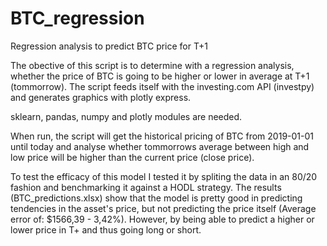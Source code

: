# BTC_regression
Regression analysis to predict BTC price for T+1

The obective of this script is to determine with a regression analysis, whether the price of BTC is going to be higher or lower in average at T+1 (tommorrow). The script feeds itself with the investing.com API (investpy) and generates graphics with plotly express.

sklearn, pandas, numpy and plotly modules are needed. 

When run, the script will get the historical pricing of BTC from 2019-01-01 until today and analyse whether tommorrows average between high and low price will be higher than the current price (close price). 

To test the efficacy of this model I tested it by spliting the data in an 80/20 fashion and benchmarking it against a HODL strategy. The results (BTC_predictions.xlsx) show that the model is pretty good in predicting tendencies in the asset's price, but not predicting the price itself (Average error of: $1566,39 - 3,42%). However, by being able to predict a higher or lower price in T+ and thus going long or short. 
